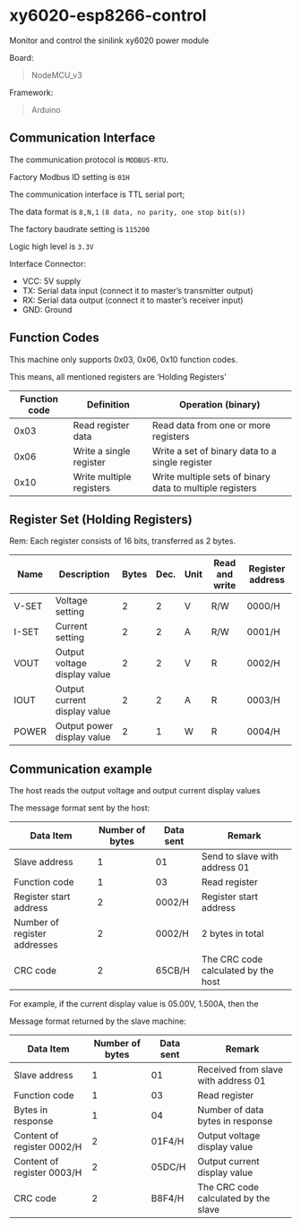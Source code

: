 # xy6020-esp8266-control
Monitor and control the sinilink xy6020 power module

Board:

> NodeMCU_v3

Framework:

> Arduino



## Communication Interface

The communication protocol is `MODBUS-RTU`.

Factory Modbus ID setting is `01H`

The communication interface is TTL serial port;

The data format is `8,N,1` `(8 data, no parity, one stop bit(s))`

The factory baudrate setting is `115200`

Logic high level is `3.3V`

Interface Connector:
- VCC: 5V supply 
- TX: Serial data input (connect it to master’s transmitter output)
- RX: Serial data output (connect it to master’s receiver input)
- GND: Ground

## Function Codes

This machine only supports 0x03, 0x06, 0x10 function codes.

This means, all mentioned registers are ‘Holding Registers’

| Function code | Definition               | Operation (binary)                                       |
|---------------|--------------------------|----------------------------------------------------------|
| 0x03          | Read register data       | Read data from one or more registers                     |
| 0x06          | Write a single register  | Write a set of binary data to a single register          |
| 0x10          | Write multiple registers | Write multiple sets of binary data to multiple registers |

## Register Set (Holding Registers)

Rem: Each register consists of 16 bits, transferred as 2 bytes.

| Name   | Description                                 | Bytes | Dec. | Unit | Read and write | Register address |
|--------|---------------------------------------------|-------|------|------|----------------|------------------|
| V-SET  | Voltage setting                             | 2     | 2    | V    | R/W            | 0000/H           |
| I-SET  | Current setting                             | 2     | 2    | A    | R/W            | 0001/H           |
| VOUT   | Output voltage display value                | 2     | 2    | V    | R              | 0002/H           |
| IOUT   | Output current display value                | 2     | 2    | A    | R              | 0003/H           |
| POWER  | Output power display value                  | 2     | 1    | W    | R              | 0004/H           |


## Communication example

The host reads the output voltage and output current display values

The message format sent by the host:

| Data Item                    | Number of bytes | Data sent | Remark                              |
|------------------------------|-----------------|-----------|-------------------------------------|
| Slave address                | 1               | 01        | Send to slave with address 01       |
| Function code                | 1               | 03        | Read register                       |
| Register start address       | 2               | 0002/H    | Register start address              |
| Number of register addresses | 2               | 0002/H    | 2 bytes in total                    |
| CRC code                     | 2               | 65CB/H    | The CRC code calculated by the host |

For example, if the current display value is 05.00V, 1.500A, then the

Message format returned by the slave machine:

| Data Item                    | Number of bytes | Data sent | Remark                              |
|------------------------------|-----------------|-----------|-------------------------------------|
| Slave address                | 1               | 01        | Received from slave with address 01 |
| Function code                | 1               | 03        | Read register                       |
| Bytes in response            | 1               | 04        | Number of data bytes in response    |
| Content of register 0002/H   | 2               | 01F4/H    | Output voltage display value        |
| Content of register 0003/H   | 2               | 05DC/H    | Output current display value        |
| CRC code                     | 2               | B8F4/H    | The CRC code calculated by the slave|
